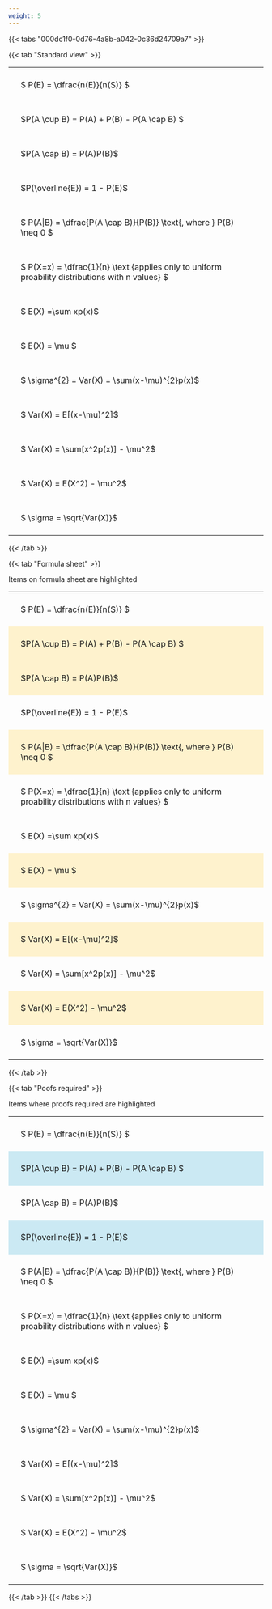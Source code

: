 ```yaml
---
weight: 5
---
```


{{< tabs "000dc1f0-0d76-4a8b-a042-0c36d24709a7" >}}

{{< tab "Standard view" >}}

<style type="text/css">
#T_183a2 th.col_heading {
  text-align: left;
  font-size: 1em;
}
#T_183a2 td {
  text-align: left;
  font-size: 1em;
  padding: 1.5em;
}
</style>
<table id="T_183a2">
  <thead>
  </thead>
  <tbody>
    <tr>
      <td id="T_183a2_row0_col0" class="data row0 col0" >$ P(E) = \dfrac{n(E)}{n(S)} $</td>
    </tr>
    <tr>
      <td id="T_183a2_row1_col0" class="data row1 col0" >$P(A \cup B) = P(A) + P(B) - P(A \cap B) $</td>
    </tr>
    <tr>
      <td id="T_183a2_row2_col0" class="data row2 col0" >$P(A \cap B)  = P(A)P(B)$</td>
    </tr>
    <tr>
      <td id="T_183a2_row3_col0" class="data row3 col0" >$P(\overline{E}) = 1 - P(E)$</td>
    </tr>
    <tr>
      <td id="T_183a2_row4_col0" class="data row4 col0" >$ P(A|B) = \dfrac{P(A \cap B)}{P(B)} \text{, where } P(B) \neq 0 $</td>
    </tr>
    <tr>
      <td id="T_183a2_row5_col0" class="data row5 col0" >$ P(X=x) =  \dfrac{1}{n} 
\text {applies only to uniform proability distributions with n values} $</td>
    </tr>
    <tr>
      <td id="T_183a2_row6_col0" class="data row6 col0" >$ E(X) =\sum xp(x)$</td>
    </tr>
    <tr>
      <td id="T_183a2_row7_col0" class="data row7 col0" >$ E(X) = \mu $</td>
    </tr>
    <tr>
      <td id="T_183a2_row8_col0" class="data row8 col0" >$ \sigma^{2} = Var(X) = \sum(x-\mu)^{2}p(x)$</td>
    </tr>
    <tr>
      <td id="T_183a2_row9_col0" class="data row9 col0" >$ Var(X) = E[(x-\mu)^2]$</td>
    </tr>
    <tr>
      <td id="T_183a2_row10_col0" class="data row10 col0" >$ Var(X) = \sum[x^2p(x)] - \mu^2$</td>
    </tr>
    <tr>
      <td id="T_183a2_row11_col0" class="data row11 col0" >$ Var(X) = E(X^2) - \mu^2$</td>
    </tr>
    <tr>
      <td id="T_183a2_row12_col0" class="data row12 col0" >$ \sigma = \sqrt{Var(X)}$</td>
    </tr>
  </tbody>
</table>
{{< /tab >}}

{{< tab "Formula sheet" >}}

Items on formula sheet are highlighted 
<br>
<style type="text/css">
#T_8a996 th.col_heading {
  text-align: left;
  font-size: 1em;
}
#T_8a996 td {
  text-align: left;
  font-size: 1em;
  padding: 1.5em;
}
#T_8a996_row0_col0, #T_8a996_row3_col0, #T_8a996_row5_col0, #T_8a996_row6_col0, #T_8a996_row8_col0, #T_8a996_row10_col0, #T_8a996_row12_col0 {
  background-color: rgba(0,0,0,0);
}
#T_8a996_row1_col0, #T_8a996_row2_col0, #T_8a996_row4_col0, #T_8a996_row7_col0, #T_8a996_row9_col0, #T_8a996_row11_col0 {
  background-color: rgba(255,194,10, 0.2);
}
</style>
<table id="T_8a996">
  <thead>
  </thead>
  <tbody>
    <tr>
      <td id="T_8a996_row0_col0" class="data row0 col0" >$ P(E) = \dfrac{n(E)}{n(S)} $</td>
    </tr>
    <tr>
      <td id="T_8a996_row1_col0" class="data row1 col0" >$P(A \cup B) = P(A) + P(B) - P(A \cap B) $</td>
    </tr>
    <tr>
      <td id="T_8a996_row2_col0" class="data row2 col0" >$P(A \cap B)  = P(A)P(B)$</td>
    </tr>
    <tr>
      <td id="T_8a996_row3_col0" class="data row3 col0" >$P(\overline{E}) = 1 - P(E)$</td>
    </tr>
    <tr>
      <td id="T_8a996_row4_col0" class="data row4 col0" >$ P(A|B) = \dfrac{P(A \cap B)}{P(B)} \text{, where } P(B) \neq 0 $</td>
    </tr>
    <tr>
      <td id="T_8a996_row5_col0" class="data row5 col0" >$ P(X=x) =  \dfrac{1}{n} 
\text {applies only to uniform proability distributions with n values} $</td>
    </tr>
    <tr>
      <td id="T_8a996_row6_col0" class="data row6 col0" >$ E(X) =\sum xp(x)$</td>
    </tr>
    <tr>
      <td id="T_8a996_row7_col0" class="data row7 col0" >$ E(X) = \mu $</td>
    </tr>
    <tr>
      <td id="T_8a996_row8_col0" class="data row8 col0" >$ \sigma^{2} = Var(X) = \sum(x-\mu)^{2}p(x)$</td>
    </tr>
    <tr>
      <td id="T_8a996_row9_col0" class="data row9 col0" >$ Var(X) = E[(x-\mu)^2]$</td>
    </tr>
    <tr>
      <td id="T_8a996_row10_col0" class="data row10 col0" >$ Var(X) = \sum[x^2p(x)] - \mu^2$</td>
    </tr>
    <tr>
      <td id="T_8a996_row11_col0" class="data row11 col0" >$ Var(X) = E(X^2) - \mu^2$</td>
    </tr>
    <tr>
      <td id="T_8a996_row12_col0" class="data row12 col0" >$ \sigma = \sqrt{Var(X)}$</td>
    </tr>
  </tbody>
</table>
{{< /tab >}}

{{< tab "Poofs required" >}}

Items where proofs required are highlighted 
<br>
<style type="text/css">
#T_4e447 th.col_heading {
  text-align: left;
  font-size: 1em;
}
#T_4e447 td {
  text-align: left;
  font-size: 1em;
  padding: 1.5em;
}
#T_4e447_row0_col0, #T_4e447_row2_col0, #T_4e447_row4_col0, #T_4e447_row5_col0, #T_4e447_row6_col0, #T_4e447_row7_col0, #T_4e447_row8_col0, #T_4e447_row9_col0, #T_4e447_row10_col0, #T_4e447_row11_col0, #T_4e447_row12_col0 {
  background-color: rgba(0,0,0,0);
}
#T_4e447_row1_col0, #T_4e447_row3_col0 {
  background-color: rgba(0,150,200, 0.2);
}
</style>
<table id="T_4e447">
  <thead>
  </thead>
  <tbody>
    <tr>
      <td id="T_4e447_row0_col0" class="data row0 col0" >$ P(E) = \dfrac{n(E)}{n(S)} $</td>
    </tr>
    <tr>
      <td id="T_4e447_row1_col0" class="data row1 col0" >$P(A \cup B) = P(A) + P(B) - P(A \cap B) $</td>
    </tr>
    <tr>
      <td id="T_4e447_row2_col0" class="data row2 col0" >$P(A \cap B)  = P(A)P(B)$</td>
    </tr>
    <tr>
      <td id="T_4e447_row3_col0" class="data row3 col0" >$P(\overline{E}) = 1 - P(E)$</td>
    </tr>
    <tr>
      <td id="T_4e447_row4_col0" class="data row4 col0" >$ P(A|B) = \dfrac{P(A \cap B)}{P(B)} \text{, where } P(B) \neq 0 $</td>
    </tr>
    <tr>
      <td id="T_4e447_row5_col0" class="data row5 col0" >$ P(X=x) =  \dfrac{1}{n} 
\text {applies only to uniform proability distributions with n values} $</td>
    </tr>
    <tr>
      <td id="T_4e447_row6_col0" class="data row6 col0" >$ E(X) =\sum xp(x)$</td>
    </tr>
    <tr>
      <td id="T_4e447_row7_col0" class="data row7 col0" >$ E(X) = \mu $</td>
    </tr>
    <tr>
      <td id="T_4e447_row8_col0" class="data row8 col0" >$ \sigma^{2} = Var(X) = \sum(x-\mu)^{2}p(x)$</td>
    </tr>
    <tr>
      <td id="T_4e447_row9_col0" class="data row9 col0" >$ Var(X) = E[(x-\mu)^2]$</td>
    </tr>
    <tr>
      <td id="T_4e447_row10_col0" class="data row10 col0" >$ Var(X) = \sum[x^2p(x)] - \mu^2$</td>
    </tr>
    <tr>
      <td id="T_4e447_row11_col0" class="data row11 col0" >$ Var(X) = E(X^2) - \mu^2$</td>
    </tr>
    <tr>
      <td id="T_4e447_row12_col0" class="data row12 col0" >$ \sigma = \sqrt{Var(X)}$</td>
    </tr>
  </tbody>
</table>
{{< /tab >}}
{{< /tabs >}}